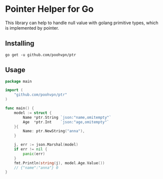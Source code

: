 # Pointer Helper for Go
This library can help to handle null value with golang primitive types, which is implemented by pointer.

## Installing
```shell script
go get -u github.com/poohvpn/ptr
```

## Usage
```go
package main

import (
    "github.com/poohvpn/ptr"
)

func main() {
	model := struct {
		Name *ptr.String `json:"name,omitempty"`
		Age  *ptr.Int    `json:"age,omitempty"`
	}{
		Name: ptr.NewString("anna"),
	}

	j, err := json.Marshal(model)
	if err != nil {
		panic(err)
	}
	fmt.Println(string(j), model.Age.Value())
	// {"name":"anna"} 0
}
```